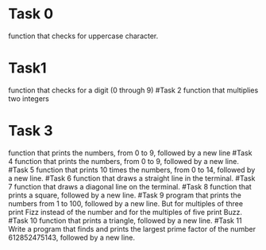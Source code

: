 # Task 0
function that checks for uppercase character.
# Task1
function that checks for a digit (0 through 9)
#Task 2
function that multiplies two integers
# Task 3
 function that prints the numbers, from 0 to 9, followed by a new line
#Task 4
function that prints the numbers, from 0 to 9, followed by a new line.
#Task 5
function that prints 10 times the numbers, from 0 to 14, followed by a new line.
#Task 6
function that draws a straight line in the terminal.
#Task 7
function that draws a diagonal line on the terminal.
#Task 8
function that prints a square, followed by a new line.
#Task 9
program that prints the numbers from 1 to 100, followed by a new line. But for multiples of three print Fizz instead of the number and for the multiples of five print Buzz.
#Task 10
function that prints a triangle, followed by a new line.
#Task 11
Write a program that finds and prints the largest prime factor of the number 612852475143, followed by a new line.

